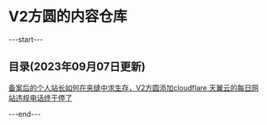 # V2方圆的内容仓库

---start---
## 目录(2023年09月07日更新)
[备案后的个人站长如何在夹缝中求生存，V2方圆添加cloudflare,天翼云的每日网站违规电话终于停了](https://v2fy.com/p/2023-09-07-11-30-00-cloudflare/)

---end---